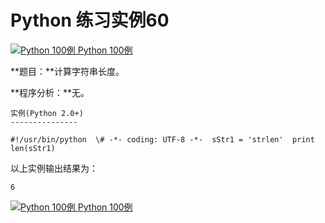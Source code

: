 Python 练习实例60
=============

 [![Python 100例](../images/up.gif) Python 100例](python-100-examples.html)

**题目：**计算字符串长度。　　

**程序分析：**无。
```
实例(Python 2.0+)
---------------

#!/usr/bin/python  \# -*- coding: UTF-8 -*-  sStr1 = 'strlen'  print  len(sStr1)
```
以上实例输出结果为：
```
6
```
 [![Python 100例](../images/up.gif) Python 100例](python-100-examples.html)